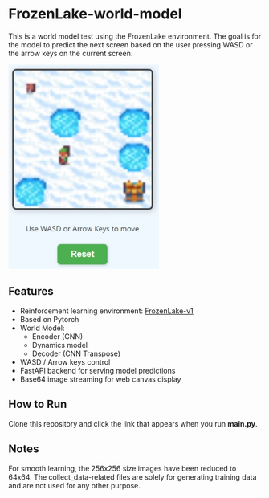 # FrozenLake-world-model
This is a world model test using the FrozenLake environment. The goal is for the model to predict the next screen based on the user pressing WASD or the arrow keys on the current screen.

<img src="screenshot.jpeg" width="300px" alt="FrozenLake Screenshot">

## Features

- Reinforcement learning environment: [FrozenLake-v1](https://www.gymlibrary.dev/)
- Based on Pytorch
- World Model:
  - Encoder (CNN)
  - Dynamics model
  - Decoder (CNN Transpose)
- WASD / Arrow keys control
- FastAPI backend for serving model predictions
- Base64 image streaming for web canvas display

## How to Run
Clone this repository and click the link that appears when you run **main.py**.

## Notes
For smooth learning, the 256x256 size images have been reduced to 64x64. The collect_data-related files are solely for generating training data and are not used for any other purpose.
